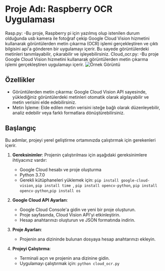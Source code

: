# Proje Adı: Raspberry OCR Uygulaması
Rasp.py:
  -Bu proje, Raspberry pi için yazılmış olup istenilen durum olduğunda usb kamera ile fotoğraf çekip Google Cloud Vision hizmetini kullanarak görüntülerden metin çıkarma (OCR) işlemi      gerçekleştiren ve çıktı bilgisini api'a gönderen bir uygulamayı içerir. Bu sayede görüntülerdeki metinleri tanımlayabilir, çıkarabilir ve işleyebilirsiniz.
Cloud_ocr.py:
  -Bu proje Google Cloud Vision hizmetini kullanarak görüntülerden metin çıkarma işlemi gerçekleştiren uygulamayı içerir.
![Örnek Görüntü](link_to_sample_image.png)

## Özellikler

- Görüntülerden metin çıkarma: Google Cloud Vision API sayesinde, yüklediğiniz görüntülerdeki metinleri otomatik olarak algılayabilir ve metin verisini elde edebilirsiniz.
- Metin İşleme: Elde edilen metin verisini isteğe bağlı olarak düzenleyebilir, analiz edebilir veya farklı formatlara dönüştürebilirsiniz.

## Başlangıç

Bu adımlar, projeyi yerel geliştirme ortamınızda çalıştırmak için gerekenleri içerir.

1. **Gereksinimler**: Projenin çalıştırılması için aşağıdaki gereksinimlere ihtiyacınız vardır:
   - Google Cloud hesabı ve proje oluşturma
   - Python 3.7.0
   - Gerekli kütüphaneleri yüklemek için: `pip install google-cloud-vision`, `pip install time `, `pip install opencv-python`, `pip install opencv-python`,`pip install os`

2. **Google Cloud API Ayarları**:
   - Google Cloud Console'a gidin ve yeni bir proje oluşturun.
   - Proje sayfasında, Cloud Vision API'yi etkinleştirin.
   - Hesap anahtarınızı oluşturun ve JSON formatında indirin.

3. **Proje Ayarları**:
   - Projenin ana dizininde bulunan dosyaya hesap anahtarınızı ekleyin.

4. **Projeyi Çalıştırma**:
   - Terminali açın ve projenin ana dizinine gidin.
   - Uygulamayı çalıştırmak için: `python cloud_ocr.py`





